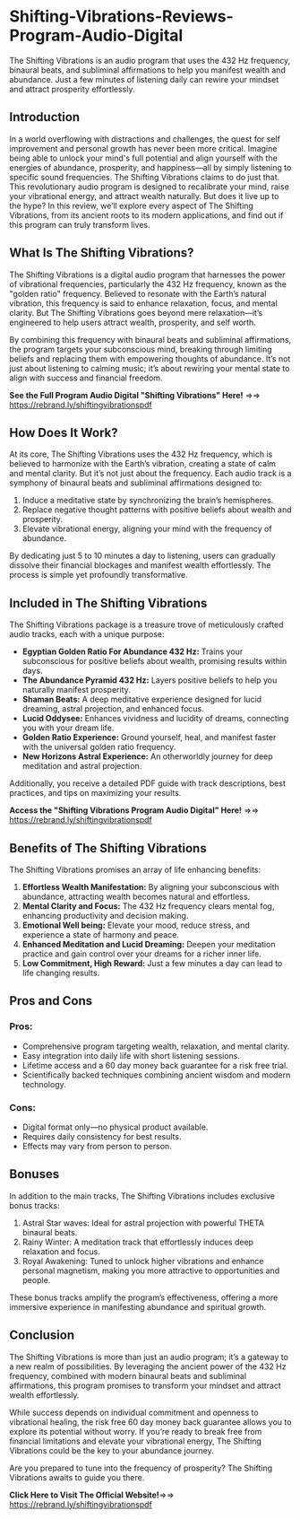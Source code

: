 # Shifting-Vibrations-Reviews-Program-Audio-Digital
The Shifting Vibrations is an audio program that uses the 432 Hz frequency, binaural beats, and subliminal affirmations to help you manifest wealth and   abundance. Just a few minutes of listening daily can rewire your mindset and attract prosperity effortlessly.

## Introduction

In a world overflowing with distractions and challenges, the quest for self improvement and personal growth has never been more critical. Imagine being able to unlock your mind's full potential and align yourself with the energies of abundance, prosperity, and happiness—all by simply listening to specific sound frequencies. The Shifting Vibrations claims to do just that. This revolutionary audio program is designed to recalibrate your mind, raise your vibrational energy, and attract wealth naturally. But does it live up to the hype? In this review, we’ll explore every aspect of The Shifting Vibrations, from its ancient roots to its modern applications, and find out if this program can truly transform lives.  

## What Is The Shifting Vibrations?

The Shifting Vibrations is a digital audio program that harnesses the power of vibrational frequencies, particularly the 432 Hz frequency, known as the "golden ratio" frequency. Believed to resonate with the Earth’s natural vibration, this frequency is said to enhance relaxation, focus, and mental clarity. But The Shifting Vibrations goes beyond mere relaxation—it’s engineered to help users attract wealth, prosperity, and self worth.  

By combining this frequency with binaural beats and subliminal affirmations, the program targets your subconscious mind, breaking through limiting beliefs and replacing them with empowering thoughts of abundance. It’s not just about listening to calming music; it’s about rewiring your mental state to align with success and financial freedom.

**See the Full Program Audio Digital "Shifting Vibrations" Here!** =>=> https://rebrand.ly/shiftingvibrationspdf

## How Does It Work?

At its core, The Shifting Vibrations uses the 432 Hz frequency, which is believed to harmonize with the Earth’s vibration, creating a state of calm and mental clarity. But it’s not just about the frequency. Each audio track is a symphony of binaural beats and subliminal affirmations designed to:  

1. Induce a meditative state by synchronizing the brain’s hemispheres.  
2. Replace negative thought patterns with positive beliefs about wealth and prosperity.  
3. Elevate vibrational energy, aligning your mind with the frequency of abundance.  

By dedicating just 5 to 10 minutes a day to listening, users can gradually dissolve their financial blockages and manifest wealth effortlessly. The process is simple yet profoundly transformative.

## Included in The Shifting Vibrations

The Shifting Vibrations package is a treasure trove of meticulously crafted audio tracks, each with a unique purpose:  

-  **Egyptian Golden Ratio For Abundance 432 Hz:** Trains your subconscious for positive beliefs about wealth, promising results within days.  
-  **The Abundance Pyramid 432 Hz:** Layers positive beliefs to help you naturally manifest prosperity.  
-  **Shaman Beats:** A deep meditative experience designed for lucid dreaming, astral projection, and enhanced focus.  
-  **Lucid Oddysee:** Enhances vividness and lucidity of dreams, connecting you with your dream life.  
-  **Golden Ratio Experience:** Ground yourself, heal, and manifest faster with the universal golden ratio frequency.  
-  **New Horizons Astral Experience:** An otherworldly journey for deep meditation and astral projection.  

Additionally, you receive a detailed PDF guide with track descriptions, best practices, and tips on maximizing your results.

**Access the "Shifting Vibrations Program Audio Digital" Here!** =>=> https://rebrand.ly/shiftingvibrationspdf

## Benefits of The Shifting Vibrations

The Shifting Vibrations promises an array of life enhancing benefits:  

1.  **Effortless Wealth Manifestation:** By aligning your subconscious with abundance, attracting wealth becomes natural and effortless.  
2.  **Mental Clarity and Focus:** The 432 Hz frequency clears mental fog, enhancing productivity and decision making.  
3.  **Emotional Well being:** Elevate your mood, reduce stress, and experience a state of harmony and peace.  
4.  **Enhanced Meditation and Lucid Dreaming:** Deepen your meditation practice and gain control over your dreams for a richer inner life.  
5.  **Low Commitment, High Reward:** Just a few minutes a day can lead to life changing results.

## Pros and Cons

### Pros:  
-  Comprehensive program targeting wealth, relaxation, and mental clarity.  
-  Easy integration into daily life with short listening sessions.  
-  Lifetime access and a 60 day money back guarantee for a risk free trial.  
-  Scientifically backed techniques combining ancient wisdom and modern technology.  

### Cons:  
-  Digital format only—no physical product available.  
-  Requires daily consistency for best results.  
-  Effects may vary from person to person.

## Bonuses

In addition to the main tracks, The Shifting Vibrations includes exclusive bonus tracks:  

1.  Astral Star waves: Ideal for astral projection with powerful THETA binaural beats.  
2.  Rainy Winter: A meditation track that effortlessly induces deep relaxation and focus.  
3.  Royal Awakening: Tuned to unlock higher vibrations and enhance personal magnetism, making you more attractive to opportunities and people.  

These bonus tracks amplify the program’s effectiveness, offering a more immersive experience in manifesting abundance and spiritual growth.

## Conclusion

The Shifting Vibrations is more than just an audio program; it’s a gateway to a new realm of possibilities. By leveraging the ancient power of the 432 Hz frequency, combined with modern binaural beats and subliminal affirmations, this program promises to transform your mindset and attract wealth effortlessly. 

While success depends on individual commitment and openness to vibrational healing, the risk free 60 day money back guarantee allows you to explore its potential without worry. If you’re ready to break free from financial limitations and elevate your vibrational energy, The Shifting Vibrations could be the key to your abundance journey.  

Are you prepared to tune into the frequency of prosperity? The Shifting Vibrations awaits to guide you there.

**Click Here to Visit The Official Website!**=>=> https://rebrand.ly/shiftingvibrationspdf
